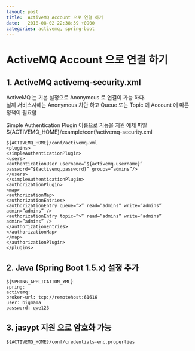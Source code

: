 ```yaml
---
layout: post
title:  ActiveMQ Account 으로 연결 하기
date:   2018-08-02 22:38:39 +0900
categories: activemq, spring-boot
---
```

# ActiveMQ Account 으로 연결 하기
## 1. ActiveMQ activemq-security.xml
ActiveMQ 는 기본 설정으로 Anonymous 로 연결이 가능 하다.<br/>
실제 서비스시에는 Anonymous 차단 하고 Queue 또는 Topic 에 Account 에 따른 정책이 필요함<br/>

Simple Authentication Plugin 이름으로 기능을 지원 예제 파일<br/>
${ACTIVEMQ_HOME}/example/conf/activemq-security.xml<br/>

    ${ACTIVEMQ_HOME}/conf/activemq.xml
    <plugins>
    <simpleAuthenticationPlugin>
    <users>
    <authenticationUser username=”${activemq.username}” password=”${activemq.password}” groups=”admins”/>
    </users>
    </simpleAuthenticationPlugin>
    <authorizationPlugin>
    <map>
    <authorizationMap>
    <authorizationEntries>
    <authorizationEntry queue=”>” read=”admins” write=”admins” admin=”admins” />
    <authorizationEntry topic=”>” read=”admins” write=”admins” admin=”admins” />
    </authorizationEntries>
    </authorizationMap>
    </map>
    </authorizationPlugin>
    </plugins>

## 2. Java (Spring Boot 1.5.x) 설정 추가
    ${SPRING_APPLICATION_YML}
    spring:
    activemq:
    broker-url: tcp://remotehost:61616
    user: bigmama
    password: qwe123

## 3. jasypt 지원 으로 암호화 가능
    ${ACTIVEMQ_HOME}/conf/credentials-enc.properties